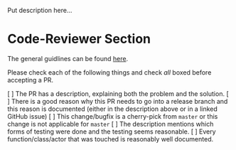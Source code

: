 Put description here...

# Code-Reviewer Section
The general guidlines can be found [here](https://github.com/apple/foundationdb/wiki/FoundationDB-Commit-Process).

Please check each of the following things and check *all* boxed before accepting a PR.

[ ] The PR has a description, explaining both the problem and the solution.
[ ] There is a good reason why this PR needs to go into a release branch and this reason is documented (either in the description above or in a linked GitHub issue)
[ ] This change/bugfix is a cherry-pick from `master` or this change is not applicable for `master`
[ ] The description mentions which forms of testing were done and the testing seems reasonable.
[ ] Every function/class/actor that was touched is reasonably well documented.
